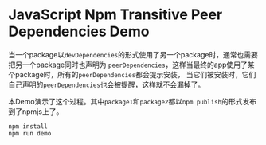 JavaScript Npm Transitive Peer Dependencies Demo
================================================

当一个package以`devDependencies`的形式使用了另一个package时，通常也需要把另一个package同时也声明为
`peerDependencies`，这样当最终的app使用了某个package时，所有的`peerDependencies`都会提示安装，
当它们被安装时，它们自己声明的`peerDependencies`也会被提醒，这样就不会漏掉了。

本Demo演示了这个过程。其中`package1`和`package2`都以`npm publish`的形式发布到了npmjs上了。

```
npm install
npm run demo
```
